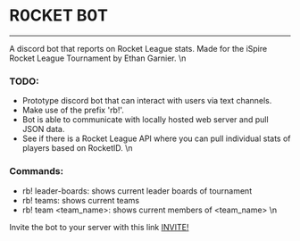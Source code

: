 # R0CKET B0T
---
A discord bot that reports on Rocket League stats.
Made for the iSpire Rocket League Tournament by Ethan Garnier.
\n

### TODO:
- Prototype discord bot that can interact with users via text channels.
- Make use of the prefix 'rb!'.
- Bot is able to communicate with locally hosted web server and pull JSON data.
- See if there is a Rocket League API where you can pull individual stats of players based on RocketID.
\n

### Commands:
- rb! leader-boards: shows current leader boards of tournament
- rb! teams: shows current teams
- rb! team <team_name>: shows current members of <team_name>
\n

Invite the bot to your server with this link
<a href="https://discordapp.com/oauth2/authorize?client_id=613550659513352192&scope=bot&permissions=186432">INVITE!</a>